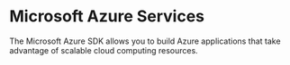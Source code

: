﻿# Microsoft Azure Services

The Microsoft Azure SDK allows you to build Azure applications that take advantage of scalable cloud computing resources.
